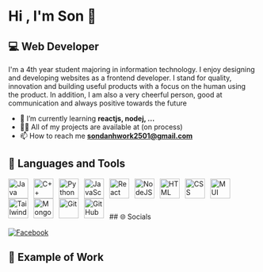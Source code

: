 # Hi , I'm Son 👋
## 💻 Web Developer

I'm a 4th year student majoring in information technology. I enjoy designing and developing websites as a frontend developer. I stand for quality, innovation and building useful products with a focus on the human using the product. In addition, I am also a very cheerful person, good at communication and always positive towards the future
- 🌱 I’m currently learning **reactjs, nodej, ...**
- 👨‍💻 All of my projects are available at (on process)
- 📫 How to reach me **sondanhwork2501@gmail.com**

## 🧰 Languages and Tools

<img align="left" alt="Java" width="40px" style="padding-right:8px;" src="https://cdn.jsdelivr.net/gh/devicons/devicon/icons/java/java-original.svg"/>
<img align="left" alt="C++" width="40px" style="padding-right:8px;" src="https://cdn.jsdelivr.net/gh/devicons/devicon/icons/cplusplus/cplusplus-line.svg" />
<img align="left" alt="Python" width="40px" style="padding-right:8px;" src="https://cdn.jsdelivr.net/gh/devicons/devicon/icons/python/python-plain.svg" />
<img align="left" alt="JavaScript" width="40px" style="padding-right:8px;" src="https://cdn.jsdelivr.net/gh/devicons/devicon/icons/javascript/javascript-plain.svg" />
<img align="left" alt="React" width="40px" style="padding-right:8px;" src="https://cdn.jsdelivr.net/gh/devicons/devicon/icons/react/react-original.svg" />
<img align="left" alt="NodeJS" width="40px" style="padding-right:8px;" src="https://cdn.jsdelivr.net/gh/devicons/devicon/icons/nodejs/nodejs-original.svg" />
<img align="left" alt="HTML" width="40px" style="padding-right:8px;" src="https://cdn.jsdelivr.net/gh/devicons/devicon/icons/html5/html5-plain.svg" />
<img align="left" alt="CSS" width="40px" style="padding-right:8px;" src="https://cdn.jsdelivr.net/gh/devicons/devicon/icons/css3/css3-plain.svg" />
<img align="left" alt="MUI" width="40px" style="padding-right:8px;" src="https://cdn.jsdelivr.net/gh/devicons/devicon@latest/icons/materialui/materialui-original.svg" />
<img align="left" alt="Tailwindcss" width="40px" style="padding-right:8px;" src="https://cdn.jsdelivr.net/gh/devicons/devicon@latest/icons/tailwindcss/tailwindcss-original.svg" />         
<img align="left" alt="MongoDB" width="40px" style="padding-right:8px;" src="https://cdn.jsdelivr.net/gh/devicons/devicon@latest/icons/mongodb/mongodb-original-wordmark.svg" />
<img align="left" alt="Git" width="40px" style="padding-right:8px;" src="https://cdn.jsdelivr.net/gh/devicons/devicon/icons/git/git-original.svg" />
<img align="left" alt="GitHub" width="40px" style="padding-right:8px;" src="https://cdn.jsdelivr.net/gh/devicons/devicon/icons/github/github-original.svg" />
<br />
<br /><br /><br />
## 🌐 Socials

[![Facebook](https://img.shields.io/badge/Facebook-%231877F2.svg?style=for-the-badge&logo=Facebook&logoColor=white)](https://facebook.com/https://www.facebook.com/sondanh2501/) 

## 💪 Example of Work
